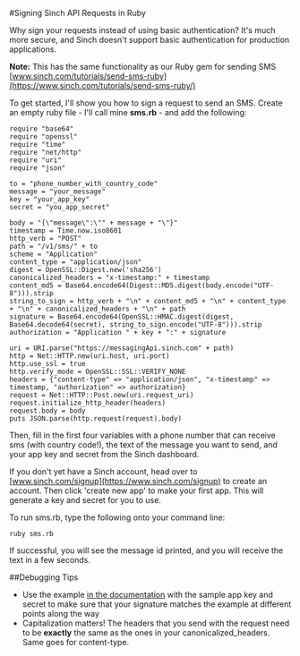 #Signing Sinch API Requests in Ruby

Why sign your requests instead of using basic authentication? It's much more secure, and Sinch doesn't support basic authentication for production applications.

**Note:** This has the same functionality as our Ruby gem for sending SMS [www.sinch.com/tutorials/send-sms-ruby](https://www.sinch.com/tutorials/send-sms-ruby/)

To get started, I'll show you how to sign a request to send an SMS. Create an empty ruby file - I'll call mine **sms.rb** - and add the following:

	require "base64"
	require "openssl"
	require "time"
	require "net/http"
	require "uri"
	require "json"

	to = "phone_number_with_country_code"
	message = "your_message"
	key = "your_app_key"
	secret = "you_app_secret"

	body = "{\"message\":\"" + message + "\"}"
	timestamp = Time.now.iso8601
	http_verb = "POST"
	path = "/v1/sms/" + to
	scheme = "Application"
	content_type = "application/json"
	digest = OpenSSL::Digest.new('sha256')
	canonicalized_headers = "x-timestamp:" + timestamp
	content_md5 = Base64.encode64(Digest::MD5.digest(body.encode("UTF-8"))).strip
	string_to_sign = http_verb + "\n" + content_md5 + "\n" + content_type + "\n" + canonicalized_headers + "\n" + path        
	signature = Base64.encode64(OpenSSL::HMAC.digest(digest, Base64.decode64(secret), string_to_sign.encode("UTF-8"))).strip
	authorization = "Application " + key + ":" + signature

	uri = URI.parse("https://messagingApi.sinch.com" + path)
	http = Net::HTTP.new(uri.host, uri.port)
	http.use_ssl = true
	http.verify_mode = OpenSSL::SSL::VERIFY_NONE
	headers = {"content-type" => "application/json", "x-timestamp" => timestamp, "authorization" => authorization}
	request = Net::HTTP::Post.new(uri.request_uri)
	request.initialize_http_header(headers)
	request.body = body
	puts JSON.parse(http.request(request).body)

Then, fill in the first four variables with a phone number that can receive sms (with country code!), the text of the message you want to send, and your app key and secret from the Sinch dashboard.

If you don't yet have a Sinch account, head over to [www.sinch.com/signup](https://www.sinch.com/signup) to create an account. Then click 'create new app' to make your first app. This will generate a key and secret for you to use.

To run sms.rb, type the following onto your command line:

	ruby sms.rb

If successful, you will see the message id printed, and you will receive the text in a few seconds.

##Debugging Tips

- Use the example [in the documentation](https://www.sinch.com/docs/sms/#sendsms) with the sample app key and secret to make sure that your signature matches the example at different points along the way
- Capitalization matters! The headers that you send with the request need to be **exactly** the same as the ones in your canonicalized_headers. Same goes for content-type.

